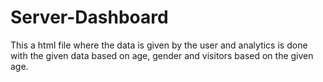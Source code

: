 # Server-Dashboard
This a html file where the data is given by the user and analytics is done with the given data based on age, gender and visitors based on the given age.
